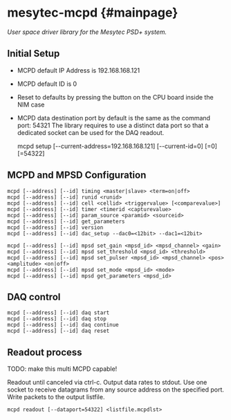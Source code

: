 mesytec-mcpd  {#mainpage}
=========================

*User space driver library for the Mesytec PSD+ system.*


Initial Setup
-------------

* MCPD default IP Address is 192.168.168.121
* MCPD default ID is 0
* Reset to defaults by pressing the button on the CPU board inside the NIM case
* MCPD data destination port by default is the same as the command port: 54321
  The library requires to use a distinct data port so that a dedicated socket
  can be used for the DAQ readout.

    mcpd setup [--current-address=192.168.168.121] [--current-id=0] <newaddress> [<newid>=0] [<dataport>=54322]


MCPD and MPSD Configuration
---------------------------
    mcpd [--address] [--id] timing <master|slave> <term=on|off>
    mcpd [--address] [--id] runid <runid>
    mcpd [--address] [--id] cell <cellid> <triggervalue> [<comparevalue>]
    mcpd [--address] [--id] timer <timerid <capturevalue>
    mcpd [--address] [--id] param_source <paramid> <sourceid>
    mcpd [--address] [--id] get_parameters
    mcpd [--address] [--id] version
    mcpd [--address] [--id] dac_setup --dac0=<12bit> --dac1=<12bit>

    mcpd [--address] [--id] mpsd set_gain <mpsd_id> <mpsd_channel> <gain>
    mcpd [--address] [--id] mpsd set_threshold <mpsd_id> <threshold>
    mcpd [--address] [--id] mpsd set_pulser <mpsd_id> <mpsd_channel> <pos> <amplitude> <on|off>
    mcpd [--address] [--id] mpsd set_mode <mpsd_id> <mode>
    mcpd [--address] [--id] mpsd get_parameters <mpsd_id>


DAQ control
-----------

    mcpd [--address] [--id] daq start
    mcpd [--address] [--id] daq stop
    mcpd [--address] [--id] daq continue
    mcpd [--address] [--id] daq reset

Readout process
---------------

TODO: make this multi MCPD capable!

Readout until canceled via ctrl-c. Output data rates to stdout. Use one socket
to receive datagrams from any source address on the specified port. Write
packets to the output listfile.

    mcpd readout [--dataport=54322] <listfile.mcpdlst>
